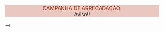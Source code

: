 <!--
<!-- alert-info, alert-warning, alert-danger -->

<div class="alert alert-success" style="font-size:120%; font-weight: normal; color: #931;
background-color: #e9c8c1; border-color: #cb703f;">
<center>

CAMPANHA DE ARRECADAÇÃO.</br>
<a>Aviso!!</a>

</center>
</div>
-->
